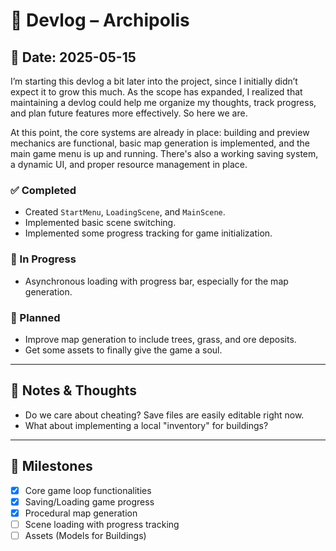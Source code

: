 ﻿# 🧾 Devlog – Archipolis

## 📅 Date: 2025-05-15
I’m starting this devlog a bit later into the project, since I initially didn’t expect it to grow this much.
As the scope has expanded, I realized that maintaining a devlog could help me organize my thoughts, 
track progress, and plan future features more effectively. So here we are.

At this point, the core systems are already in place: building and preview mechanics are functional,
basic map generation is implemented, and the main game menu is up and running. 
There's also a working saving system, a dynamic UI, and proper resource management in place.

### ✅ Completed
- Created `StartMenu`, `LoadingScene`, and `MainScene`.
- Implemented basic scene switching.
- Implemented some progress tracking for game initialization.

### 🔧 In Progress
- Asynchronous loading with progress bar, especially for the map generation.

### 📌 Planned
- Improve map generation to include trees, grass, and ore deposits.
- Get some assets to finally give the game a soul.

---

## 🧠 Notes & Thoughts
- Do we care about cheating? Save files are easily editable right now.
- What about implementing a local "inventory" for buildings?

---

## 🔖 Milestones
- [x] Core game loop functionalities
- [x] Saving/Loading game progress
- [x] Procedural map generation
- [ ] Scene loading with progress tracking
- [ ] Assets (Models for Buildings)